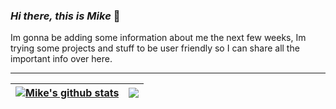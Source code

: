 ### _Hi there, this is Mike_ 👋

Im gonna be adding some information about me the next few weeks, Im trying some projects and stuff to be user friendly so I can share all the important info over here. 

___
| <a href="https://github.com/mikestebancc"><img align="center" src="https://github-readme-stats.vercel.app/api?username=mikestebancc&show_icons=true&theme=algolia&hide_border=true" alt="Mike's github stats" /></a> | <a href="https://github.com/mikestebancc"><img align="center" src="https://github-readme-stats.vercel.app/api/top-langs/?username=mikestebancc&layout=compact&theme=algolia&hide_border=true" /></a> |
| ------------- | ------------- |
